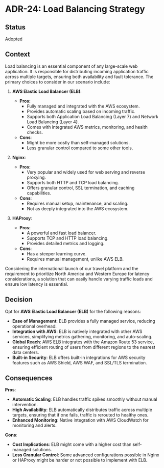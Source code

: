 # ADR-24: Load Balancing Strategy

## Status

Adopted

## Context

Load balancing is an essential component of any large-scale web application. It is responsible for distributing incoming application traffic across multiple targets, ensuring both availability and fault tolerance. The primary choices to consider in our scenario include:

1. **AWS Elastic Load Balancer (ELB)**:
    - **Pros**:
        - Fully managed and integrated with the AWS ecosystem.
        - Provides automatic scaling based on incoming traffic.
        - Supports both Application Load Balancing (Layer 7) and Network Load Balancing (Layer 4).
        - Comes with integrated AWS metrics, monitoring, and health checks.
    - **Cons**:
        - Might be more costly than self-managed solutions.
        - Less granular control compared to some other tools.

2. **Nginx**:
    - **Pros**:
        - Very popular and widely used for web serving and reverse proxying.
        - Supports both HTTP and TCP load balancing.
        - Offers granular control, SSL termination, and caching capabilities.
    - **Cons**:
        - Requires manual setup, maintenance, and scaling.
        - Not as deeply integrated into the AWS ecosystem.

3. **HAProxy**:
    - **Pros**:
        - A powerful and fast load balancer.
        - Supports TCP and HTTP load balancing.
        - Provides detailed metrics and logging.
    - **Cons**:
        - Has a steeper learning curve.
        - Requires manual management, unlike AWS ELB.

Considering the international launch of our travel platform and the requirement to prioritize North America and Western Europe for latency considerations, a solution that can easily handle varying traffic loads and ensure low latency is essential.

## Decision

Opt for **AWS Elastic Load Balancer (ELB)** for the following reasons:

- **Ease of Management**: ELB provides a fully managed service, reducing operational overhead.
- **Integration with AWS**: ELB is natively integrated with other AWS services, simplifying metrics gathering, monitoring, and auto-scaling.
- **Global Reach**: AWS ELB integrates with the Amazon Route 53 service, ensuring efficient routing of users from different regions to the nearest data centers.
- **Built-in Security**: ELB offers built-in integrations for AWS security features such as AWS Shield, AWS WAF, and SSL/TLS termination.

## Consequences

**Pros**:

- **Automatic Scaling**: ELB handles traffic spikes smoothly without manual intervention.
- **High Availability**: ELB automatically distributes traffic across multiple targets, ensuring that if one fails, traffic is rerouted to healthy ones.
- **Enhanced Monitoring**: Native integration with AWS CloudWatch for monitoring and alerts.

**Cons**:

- **Cost Implications**: ELB might come with a higher cost than self-managed solutions.
- **Less Granular Control**: Some advanced configurations possible in Nginx or HAProxy might be harder or not possible to implement with ELB.
